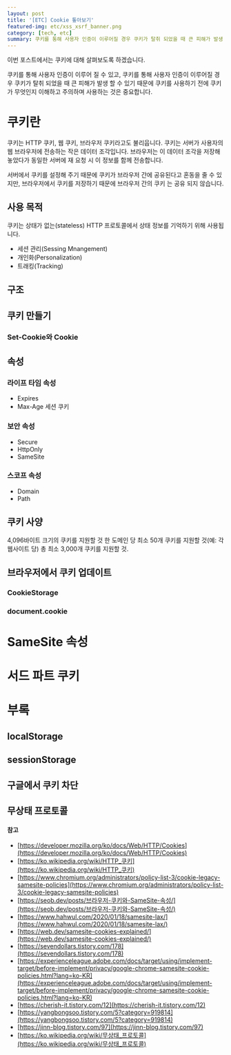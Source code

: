 ```yaml
---
layout: post
title: '[ETC] Cookie 톺아보기'
featured-img: etc/xss_xsrf_banner.png
category: [tech, etc]
summary: 쿠키를 통해 사용자 인증이 이루어질 경우 쿠키가 탈취 되었을 때 큰 피해가 발생 할 수 있기 때문에 쿠키를 사용하기 전에 쿠키가 무엇인지 이해하고 주의하며 사용하는 것은 중요합니다.
---
```


이번 포스트에서는 쿠키에 대해 살펴보도록 하겠습니다.

쿠키를 통해 사용자 인증이 이루어 질 수 있고, 쿠키를 통해 사용자 인증이 이루어질 경우 쿠키가 탈취 되었을 때 큰 피해가 발생 할 수 있기 때문에 쿠키를 사용하기 전에 쿠키가 무엇인지 이해하고 주의하며 사용하는 것은 중요합니다.

# 쿠키란
쿠키는 HTTP 쿠키, 웹 쿠키, 브라우저 쿠키라고도 불리웁니다. 쿠키는 서버가 사용자의 웹 브라우저에 전송하는 작은 데이터 조각입니다. 브라우저는 이 데이터 조각을 저장해 놓았다가 동일한 서버에 재 요청 시 이 정보를 함께 전송합니다.

서버에서 쿠키를 설정해 주기 때문에 쿠키가 브라우저 간에 공유된다고 혼동을 줄 수 있지만, 브라우저에서 쿠키를 저장하기 때문에 브라우저 간의 쿠키 는 공유 되지 않습니다.

## 사용 목적
쿠키는 상태가 없는(stateless) HTTP 프로토콜에서 상태 정보를 기억하기 위해 사용됩니다.

- 세션 관리(Sessing Mnangement)
- 개인화(Personalization)
- 트래킹(Tracking)

## 구조

## 쿠키 만들기

### Set-Cookie와 Cookie

## 속성

### 라이프 타임 속성
- Expires
- Max-Age
세션 쿠키

### 보안 속성
- Secure
- HttpOnly
- SameSite

### 스코프 속성
- Domain
- Path

## 쿠키 사양
4,096바이트 크기의 쿠키를 지원할 것
한 도메인 당 최소 50개 쿠키를 지원할 것(예: 각 웹사이트 당)
총 최소 3,000개 쿠키를 지원할 것.

## 브라우저에서 쿠키 업데이트

### CookieStorage

### document.cookie

# SameSite 속성

# 서드 파트 쿠키

# 부록

## localStorage

## sessionStorage

## 구글에서 쿠키 차단

## 무상태 프로토콜

#### 참고
- [https://developer.mozilla.org/ko/docs/Web/HTTP/Cookies](https://developer.mozilla.org/ko/docs/Web/HTTP/Cookies)
- [https://ko.wikipedia.org/wiki/HTTP_쿠키](https://ko.wikipedia.org/wiki/HTTP_쿠키)
- [https://www.chromium.org/administrators/policy-list-3/cookie-legacy-samesite-policies](https://www.chromium.org/administrators/policy-list-3/cookie-legacy-samesite-policies)
- [https://seob.dev/posts/브라우저-쿠키와-SameSite-속성/](https://seob.dev/posts/브라우저-쿠키와-SameSite-속성/)
- [https://www.hahwul.com/2020/01/18/samesite-lax/](https://www.hahwul.com/2020/01/18/samesite-lax/)
- [https://web.dev/samesite-cookies-explained/](https://web.dev/samesite-cookies-explained/)
- [https://sevendollars.tistory.com/178](https://sevendollars.tistory.com/178)
- [https://experienceleague.adobe.com/docs/target/using/implement-target/before-implement/privacy/google-chrome-samesite-cookie-policies.html?lang=ko-KR](https://experienceleague.adobe.com/docs/target/using/implement-target/before-implement/privacy/google-chrome-samesite-cookie-policies.html?lang=ko-KR)
- [https://cherish-it.tistory.com/12](https://cherish-it.tistory.com/12)
- [https://yangbongsoo.tistory.com/5?category=919814](https://yangbongsoo.tistory.com/5?category=919814)
- [https://jinn-blog.tistory.com/97](https://jinn-blog.tistory.com/97)
- [https://ko.wikipedia.org/wiki/무상태_프로토콜](https://ko.wikipedia.org/wiki/무상태_프로토콜)